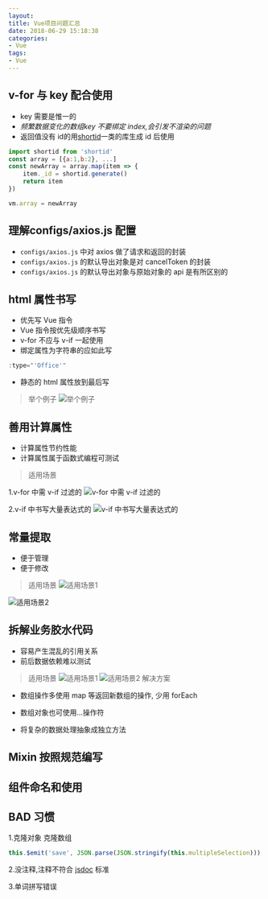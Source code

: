 ```yaml
---
layout: 
title: Vue项目问题汇总
date: 2018-06-29 15:18:38
categories: 
- Vue
tags: 
- Vue
---
```


## v-for 与 key 配合使用

* key 需要是惟一的
* *频繁数据变化的数组key 不要绑定 index,会引发不渲染的问题*
* 返回值没有 id的用[shortid](https://github.com/dylang/shortid)一类的库生成 id 后使用

```javascript
import shortid from 'shortid'
const array = [{a:1,b:2}, ...]
const newArray = array.map(item => {
	item._id = shortid.generate()
	return item
})

vm.array = newArray
```

## 理解configs/axios.js 配置

* `configs/axios.js` 中对 axios 做了请求和返回的封装
* `configs/axios.js` 的默认导出对象是对 cancelToken 的封装
* `configs/axios.js` 的默认导出对象与原始对象的 api 是有所区别的

## html 属性书写

* 优先写 Vue 指令
* Vue 指令按优先级顺序书写
* v-for 不应与 v-if 一起使用
* 绑定属性为字符串的应如此写

```javascript
:type="'Office'"
```

* 静态的 html 属性放到最后写

> 举个例子 ![举个例子](https://ws3.sinaimg.cn/large/006tKfTcly1fsrzbutigbj30km01b3yp.jpg)

## 善用计算属性

* 计算属性节约性能
* 计算属性属于函数式编程可测试

> 适用场景

1.v-for 中需 v-if 过滤的
![v-for 中需 v-if 过滤的](https://ws2.sinaimg.cn/large/006tKfTcly1fsrzpmcarpj312z047q48.jpg)

2.v-if 中书写大量表达式的
![v-if 中书写大量表达式的](https://ws2.sinaimg.cn/large/006tKfTcly1fsrztj30ynj31940futf8.jpg)

## 常量提取

* 便于管理
* 便于修改

> 适用场景
![适用场景1](https://ws2.sinaimg.cn/large/006tKfTcly1fsrzwg9bo7j30mp0de41j.jpg)

![适用场景2](https://ws1.sinaimg.cn/large/006tKfTcly1fsrzxy3mhbj30a50y7wiu.jpg)

## 拆解业务胶水代码

* 容易产生混乱的引用关系
* 前后数据依赖难以测试

> 适用场景
![适用场景1](https://ws4.sinaimg.cn/large/006tKfTcly1fss0wgmyrlj30o90nqtee.jpg)
![适用场景2](https://ws2.sinaimg.cn/large/006tKfTcly1fss14nc1m4j30og0ilwht.jpg)
> 解决方案

* 数组操作多使用 map 等返回新数组的操作, 少用 forEach

* 数组对象也可使用...操作符
* 将复杂的数据处理抽象成独立方法

## Mixin 按照规范编写

## 组件命名和使用

## BAD 习惯

1.克隆对象 克隆数组

```javascript
this.$emit('save', JSON.parse(JSON.stringify(this.multipleSelection)))
```

2.没注释,注释不符合 [jsdoc](http://www.css88.com/doc/jsdoc/index.html) 标准

3.单词拼写错误
